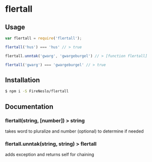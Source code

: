 # flertall

## Usage
```js
var flertall = require('flertall');

flertall('hus') === 'hus' // > true

flertall.unntak('gwarg', 'gwargeburgel') // > [function flertall]

flertall('gwarg') === 'gwargeburgel' // > true
```

## Installation
```sh
$ npm i -S FireNeslo/flertall
```

## Documentation

### flertall(string, [number]) > string
takes word to pluralize and number (optional) to determine if needed

### flertall.unntak(string, string) > flertall
adds exception and returns self for chaining
